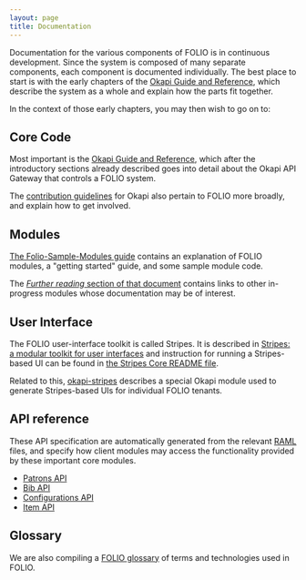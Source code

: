 ```yaml
---
layout: page
title: Documentation
---
```


Documentation for the various components of FOLIO is in continuous
development. Since the system is composed of many separate components,
each component is documented individually. The best place to start is
with the early chapters of the
[Okapi Guide and Reference](https://github.com/folio-org/okapi/blob/master/doc/guide.md),
which describe the system as a whole and explain how the parts fit
together.

In the context of those early chapters, you may then wish to go on to:

## Core Code

Most important is the
[Okapi Guide and Reference](https://github.com/folio-org/okapi/blob/master/doc/guide.md),
which after the introductory sections already described goes into
detail about the Okapi API Gateway that controls a FOLIO system.

The
[contribution guidelines](https://github.com/folio-org/okapi/blob/master/CONTRIBUTING.md)
for Okapi also pertain to FOLIO more broadly, and explain how to get involved.

## Modules

[The Folio-Sample-Modules
guide](https://github.com/folio-org/folio-sample-modules/blob/master/README.md)
contains an explanation of FOLIO modules, a "getting started" guide,
and some sample module code.

The
[_Further reading_ section of that document](https://github.com/folio-org/folio-sample-modules/blob/master/README.md#further-reading)
contains links to other in-progress modules whose documentation may be
of interest.

## User Interface

The FOLIO user-interface toolkit is called Stripes. It is described in
[Stripes: a modular toolkit for user
interfaces](https://github.com/folio-org/stripes-experiments/blob/master/stripes-core/OVERVIEW.md)
and instruction for running a Stripes-based UI can be found in
[the Stripes Core README file](https://github.com/folio-org/stripes-experiments/blob/master/stripes-core/README.md).

Related to this,
[okapi-stripes](https://github.com/folio-org/okapi-stripes/blob/master/README.md)
describes a special Okapi module used to generate Stripes-based UIs
for individual FOLIO tenants.

## API reference

These API specification are automatically generated from the relevant
[RAML](http://raml.org/) files, and specify how client modules may
access the functionality provided by these important core modules.

* [Patrons API](http://foliodocs.s3-website-us-east-1.amazonaws.com/raml/dist/patrons.html)
* [Bib API](http://foliodocs.s3-website-us-east-1.amazonaws.com/raml/dist/bibs.html)
* [Configurations API](http://foliodocs.s3-website-us-east-1.amazonaws.com/raml/dist/config.html)
* [Item API](http://foliodocs.s3-website-us-east-1.amazonaws.com/raml/dist/items.html)

## Glossary

We are also compiling a [FOLIO glossary](glossary.html) of terms and
technologies used in FOLIO.



<!--
TODO add link to Stripes docs
-->



